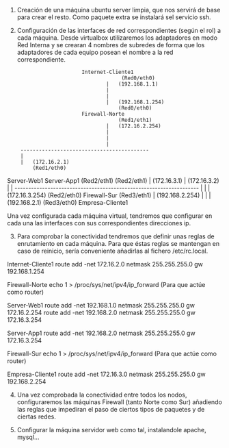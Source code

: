 1. Creación de una máquina ubuntu server limpia, que nos servirá de base para crear el resto. 
Como paquete extra se instalará sel servicio ssh.

2. Configuración de las interfaces de red correspondientes (según el rol) a cada máquina. 
Desde virtualbox utilizaremos los adaptadores en modo Red Interna y se crearan 4 nombres de subredes
de forma que los adaptadores de cada equipo posean el nombre a la red correspondiente.

							Internet-Cliente1 
										 (Red0/eth0)
									|	(192.168.1.1)
									|
									|
									|	(192.168.1.254)
										(Red0/eth0)
							Firewall-Norte 
										(Red1/eth1)
									|	(172.16.2.254)
									|
									|
									|
		------------------------------------------
		|		
		|	(172.16.2.1)									
			(Red1/eth0)							
Server-Web1								Server-App1	
			(Red2/eth1)								(Red2/eth1)	
		|	(172.16.3.1)							|	(172.16.3.2)
		|											|
		-------------------------------------------------------------------
							|
							|
							|	
									(172.16.3.254)
									(Red2/eth0)
						Firewall-Sur
									(Red3/eth1)
							|		(192.168.2.254)
							|
							|
							|		(192.168.2.1)
									(Red3/eth0)
					Empresa-Cliente1

Una vez configurada cada máquina virtual, tendremos que configurar en cada una las interfaces con sus correspondientes
direcciones ip.

3. Para comprobar la conectividad tendremos que definir unas reglas de enrutamiento en cada máquina. Para que éstas
reglas se mantengan en caso de reinicio, sería conveniente añadirlas al fichero /etc/rc.local.

Internet-Cliente1 
	route add -net 172.16.2.0 netmask 255.255.255.0 gw 192.168.1.254

Firewall-Norte
	echo 1 > /proc/sys/net/ipv4/ip_forward (Para que actúe como router)

Server-Web1
	route add -net 192.168.1.0 netmask 255.255.255.0 gw 172.16.2.254
	route add -net 192.168.2.0 netmask 255.255.255.0 gw 172.16.3.254

Server-App1
	route add -net 192.168.2.0 netmask 255.255.255.0 gw 172.16.3.254

Firewall-Sur
	echo 1 > /proc/sys/net/ipv4/ip_forward (Para que actúe como router)

Empresa-Cliente1
	route add -net 172.16.3.0 netmask 255.255.255.0 gw 192.168.2.254

4. Una vez comprobada la conectividad entre todos los nodos, configuraremos las máquinas Firewall (tanto Norte
como Sur) añadiendo las reglas que impediran el paso de ciertos tipos de paquetes y de ciertas redes.

5. Configurar la máquina servidor web como tal, instalandole apache, mysql...
